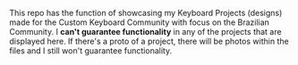 This repo has the function of showcasing my Keyboard Projects (designs) made for the Custom Keyboard Community with focus on the Brazilian Community.
I **can't guarantee functionality** in any of the projects that are displayed here. If there's a proto of a project, there will be photos within the files and I still won't guarantee functionality.
